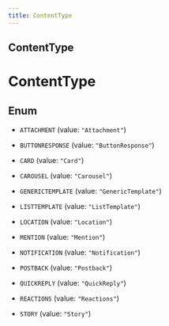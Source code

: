 ```yaml
---
title: ContentType
---
```

## ContentType


# ContentType

## Enum


* `ATTACHMENT` (value: `"Attachment"`)

* `BUTTONRESPONSE` (value: `"ButtonResponse"`)

* `CARD` (value: `"Card"`)

* `CAROUSEL` (value: `"Carousel"`)

* `GENERICTEMPLATE` (value: `"GenericTemplate"`)

* `LISTTEMPLATE` (value: `"ListTemplate"`)

* `LOCATION` (value: `"Location"`)

* `MENTION` (value: `"Mention"`)

* `NOTIFICATION` (value: `"Notification"`)

* `POSTBACK` (value: `"Postback"`)

* `QUICKREPLY` (value: `"QuickReply"`)

* `REACTIONS` (value: `"Reactions"`)

* `STORY` (value: `"Story"`)



